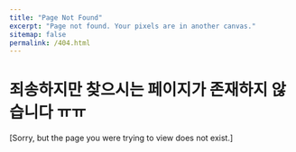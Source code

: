 ```yaml
---
title: "Page Not Found"
excerpt: "Page not found. Your pixels are in another canvas."
sitemap: false
permalink: /404.html
---
```

# 죄송하지만 찾으시는 페이지가 존재하지 않습니다 ㅠㅠ
[Sorry, but the page you were trying to view does not exist.]

<!-- ![404](../images/404.png) -->